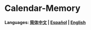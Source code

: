 # Calendar-Memory


#### Languages:  [简体中文](https://github.com/Nthily/Calendar-Memory/docs/README.md) | [Español](https://github.com/Nthily/Calendar-Memory/blob/master/docs/README-es.md) | [English](https://github.com/Nthily/Calendar-Memory/blob/master/docs/README-us.md)

